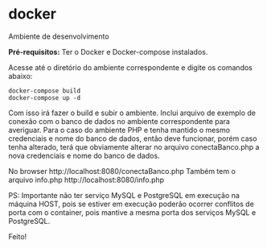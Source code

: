 # docker
Ambiente de desenvolvimento 

**Pré-requisitos:** Ter o Docker e Docker-compose instalados.

Acesse até o diretório do ambiente correspondente e digite os comandos abaixo:
```
docker-compose build
docker-compose up -d
```

Com isso irá fazer o build e subir o ambiente. Inclui arquivo de exemplo de conexão com o banco de dados no ambiente correspondente para averiguar.
Para o caso do ambiente PHP e tenha mantido o mesmo credenciais e nome do banco de dados, então deve funcionar, porém caso tenha alterado, terá que obviamente alterar no arquivo conectaBanco.php a nova credenciais e nome do banco de dados.

No browser http://localhost:8080/conectaBanco.php
Também tem o arquivo info.php http://localhost:8080/info.php

PS: Importante não ter serviço MySQL e PostgreSQL em execução na máquina HOST, pois se estiver em execução poderão ocorrer conflitos de porta com o container, pois mantive a mesma porta dos serviços MySQL e PostgreSQL.

Feito!
